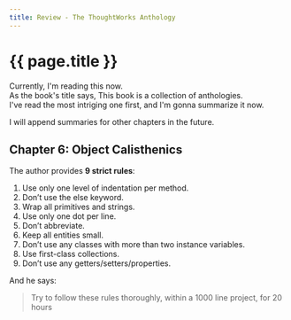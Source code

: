 ```yaml
---
title: Review - The ThoughtWorks Anthology
---
```

{{ page.title }}
================
Currently, I'm reading this now.  
As the book's title says, This book is a collection of anthologies.  
I've read the most intriging one first, and I'm gonna summarize it now.  

I will append summaries for other chapters in the future.
  
## Chapter 6: Object Calisthenics
The author provides **9 strict rules**:  

1. Use only one level of indentation per method.
2. Don’t use the else keyword.
3. Wrap all primitives and strings.
4. Use only one dot per line.
5. Don’t abbreviate.
6. Keep all entities small.
7. Don’t use any classes with more than two instance variables.
8. Use first-class collections.
9. Don’t use any getters/setters/properties.

And he says:  

>Try to follow these rules thoroughly,
>within a 1000 line project, for 20 hours

